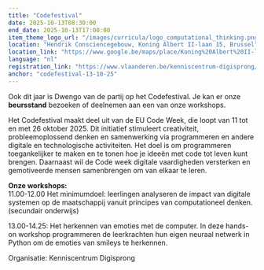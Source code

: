 ```yaml
---
title: "Codefestival"
date: 2025-10-13T08:30:00
end_date: 2025-10-13T17:00:00
item_theme_logo_url: "/images/curricula/logo_computational_thinking.png"
location: "Hendrik Consciencegebouw, Koning Albert II-laan 15, Brussel"
location_link: "https://www.google.be/maps/place/Koning%20Albert%20II-laan%2015,%201210%20Brussel"
language: "nl"
registration_link: "https://www.vlaanderen.be/kenniscentrum-digisprong/kalender/evenementen/codefestival-2025-programmeren-en-coderen-in-het-onderwijs/13-10-2025"
anchor: "codefestival-13-10-25"
---
```


Ook dit jaar is Dwengo van de partij op het Codefestival. Je kan er onze **beursstand** bezoeken of deelnemen aan een van onze workshops.

Het Codefestival maakt deel uit van de EU Code Week, die loopt van 11 tot en met 26 oktober 2025. 
Dit initiatief stimuleert creativiteit, probleemoplossend denken en samenwerking via programmeren en andere digitale en 
technologische activiteiten. Het doel is om programmeren toegankelijker te maken en te tonen hoe je ideeën met code tot leven kunt brengen. 
Daarnaast wil de Code week digitale vaardigheden versterken en gemotiveerde mensen samenbrengen om van elkaar te leren.

**Onze workshops:**<br>
11.00-12.00 Het minimumdoel: leerlingen analyseren de impact van digitale systemen op de maatschappij vanuit principes van computationeel denken.
(secundair onderwijs)<br>

13.00-14.25: Het herkennen van emoties met de computer. In deze hands-on workshop programmeren de leerkrachten hun eigen neuraal netwerk in Python
om de emoties van smileys te herkennen.


Organisatie: Kenniscentrum Digisprong
